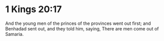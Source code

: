 # 1 Kings 20:17

And the young men of the princes of the provinces went out first; and Benhadad sent out, and they told him, saying, There are men come out of Samaria.